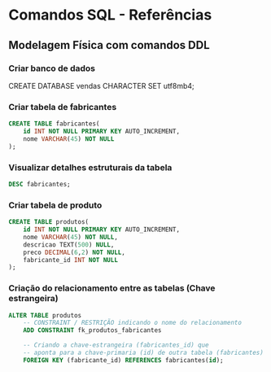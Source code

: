 # Comandos SQL - Referências

## Modelagem Física com comandos DDL

### Criar banco de dados 

CREATE DATABASE vendas CHARACTER SET utf8mb4; 

### Criar tabela de fabricantes 

```sql
CREATE TABLE fabricantes(
    id INT NOT NULL PRIMARY KEY AUTO_INCREMENT,
    nome VARCHAR(45) NOT NULL    
); 
```

### Visualizar detalhes estruturais da tabela

```sql
DESC fabricantes; 
```

### Criar tabela de produto

```sql
CREATE TABLE produtos(
    id INT NOT NULL PRIMARY KEY AUTO_INCREMENT,
    nome VARCHAR(45) NOT NULL,
    descricao TEXT(500) NULL,
    preco DECIMAL(6,2) NOT NULL,
    fabricante_id INT NOT NULL
);
```

### Criação do relacionamento entre as tabelas (Chave estrangeira)

```sql
ALTER TABLE produtos
    -- CONSTRAINT / RESTRIÇÃO indicando o nome do relacionamento
    ADD CONSTRAINT fk_produtos_fabricantes

    -- Criando a chave-estrangeira (fabricantes_id) que
    -- aponta para a chave-primaria (id) de outra tabela (fabricantes)
    FOREIGN KEY (fabricante_id) REFERENCES fabricantes(id);
```
